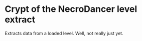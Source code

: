 # Crypt of the NecroDancer level extract

Extracts data from a loaded level. Well, not really just yet.
